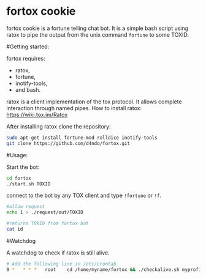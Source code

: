 fortox cookie
=============

fortox cookie is a fortune telling chat bot.
It is a simple bash script using ratox to pipe the output from the unix command `fortune` to some TOXID.

#Getting started:

fortox requires:
* ratox,
* fortune,
* inotify-tools,
* and bash.

ratox is a client implementation of the tox protocol. It allows complete interaction through named pipes.
How to install ratox: https://wiki.tox.im/Ratox

After installing ratox clone the repository:

```bash
sudo apt-get install fortune-mod rolldice inotify-tools
git clone https://github.com/d4ndo/fortox.git
```
#Usage:

Start the bot:

```bash
cd fortox
./start.sh TOXID
```
connect to the bot by any TOX client and type `!fortune` or `!f`.

```bash
#allow request
echo 1 > ./request/out/TOXID

#returns TOXID from fortox bot
cat id
```

#Watchdog

A watchdog to check if ratox is still alive.

```bash
# Add the following line in /etc/crontab
0 *   * * *   root    cd /home/myname/fortox && ./checkalive.sh myprofile
```

